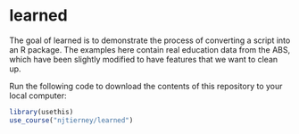 
# learned

<!-- badges: start -->
<!-- badges: end -->

The goal of learned is to demonstrate the process of converting a script into an R package. The examples here contain real education data from the ABS, which have been slightly modified to have features that we want to clean up.

Run the following code to download the contents of this repository to your local computer:

```r
library(usethis)
use_course("njtierney/learned")
```

